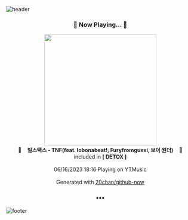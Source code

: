 ![header](https://capsule-render.vercel.app/api?type=wave&height=170&section=header&fontColor=090707&fontAlignX=45&fontAlignY=65&fontSize=100)

<h3 align="center">🎵 Now Playing... 🎵</h3>
<p align="center">
  <a href="https://music.youtube.com/watch?v=2jYiIe4t8e4">
    <img width="300" src="https://lh3.googleusercontent.com/G7OUMvBhgZRCIZrjhEZRIAnh6JXcXRfvxIBVbUp-7O2SBXD1TxwLpfFALj3NYfCpzAdVzhdmyQ9LQ75s">
  </a>
  <br>
  🎵&nbsp&nbsp&nbsp <b>빌스택스 - TNF(feat. lobonabeat!, Furyfromguxxi, 보이 원더)</b> &nbsp&nbsp&nbsp🎵
  <br>
  included in <b>[ DETOX ]</b>
  
  <br />
  <br />
  06/16/2023 18:16 Playing on YTMusic
  <br />
  <br />
  Generated with <a href="https://github.com/20chan/github-now">20chan/github-now</a>
</p>

<h3 align="center">•••</h3>

![footer](https://capsule-render.vercel.app/api?type=wave&height=150&section=footer)
